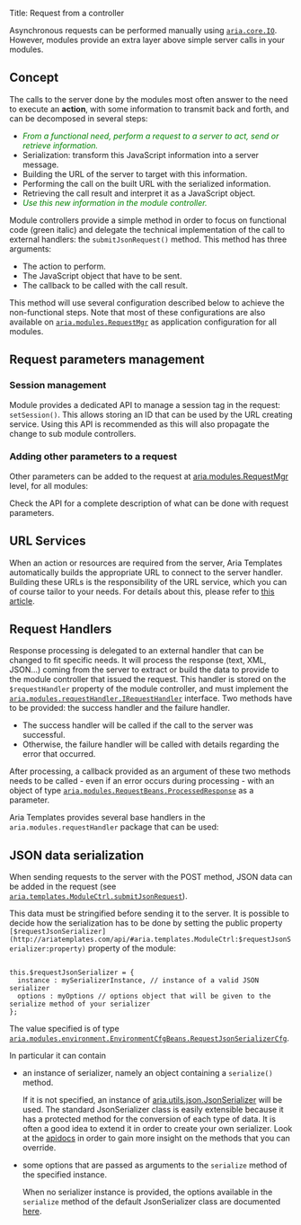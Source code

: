 Title: Request from a controller


Asynchronous requests can be performed manually using <code>[aria.core.IO](http://ariatemplates.com/api/#aria.core.IO)</code>. However, modules provide an extra layer above simple server calls in your modules.

## Concept

The calls to the server done by the modules most often answer to the need to execute an **action**, with some information to transmit back and forth, and can be decomposed in several steps:


* <span style="color:green">_From a functional need, perform a request to a server to act, send or retrieve information._</span>
* Serialization: transform this JavaScript information into a server message.
* Building the URL of the server to target with this information.
* Performing the call on the built URL with the serialized information.
* Retrieving the call result and interpret it as a JavaScript object.
* <span style="color:green">_Use this new information in the module controller._</span>

Module controllers provide a simple method in order to focus on functional code (green italic) and delegate the technical implementation of the call to external handlers: the `submitJsonRequest()` method. This method has three arguments:

* The action to perform.
* The JavaScript object that have to be sent.
* The callback to be called with the call result.

<script src='http://snippets.ariatemplates.com/snippets/github.com/ariatemplates/documentation-code/snippets/modules/controller/ModuleWithRequest.js?tag=call&lang=javascript&outdent=true'></script>

This method will use several configuration described below to achieve the non-functional steps.
Note that most of these configurations are also available on <code>[aria.modules.RequestMgr](http://ariatemplates.com/api/#aria.modules.RequestMgr)</code> as application configuration for all modules.

## Request parameters management

### Session management

Module provides a dedicated API to manage a session tag in the request: `setSession()`.
This allows storing an ID that can be used by the URL creating service.
Using this API is recommended as this will also propagate the change to sub module controllers.

<script src='http://snippets.ariatemplates.com/snippets/github.com/ariatemplates/documentation-code/snippets/modules/controller/ModuleWithRequest.js?tag=session&lang=javascript&outdent=true'></script>

### Adding other parameters to a request

Other parameters can be added to the request at [aria.modules.RequestMgr](http://ariatemplates.com/api/#aria.modules.RequestMgr) level, for all modules:

<script src='http://snippets.ariatemplates.com/snippets/github.com/ariatemplates/documentation-code/snippets/modules/controller/ModuleWithRequest.js?tag=params&lang=javascript&outdent=true'></script>

Check the API for a complete description of what can be done with request parameters.

## URL Services

When an action or resources are required from the server, Aria Templates automatically builds the appropriate URL to connect to the server handler.  Building these URLs is the responsibility of the URL service, which you can of course tailor to your needs.  For details about this, please refer to [this article](url_handling#server-requests-url-handling).

## Request Handlers

Response processing is delegated to an external handler that can be changed to fit specific needs.
It will process the response (text, XML, JSON...) coming from the server to extract or build the data to provide to the module controller that issued the request.
This handler is stored on the `$requestHandler` property of the module controller, and must implement the <code>[aria.modules.requestHandler.IRequestHandler](http://ariatemplates.com/api/#aria.modules.requestHandler.IRequestHandler)</code> interface. Two methods have to be provided: the success handler and the failure handler.

* The success handler will be called if the call to the server was successful.
* Otherwise, the failure handler will be called with details regarding the error that occurred.

After processing, a callback provided as an argument of these two methods needs to be called - even if an error occurs during processing - with an object of type <code>[aria.modules.RequestBeans.ProcessedResponse](http://ariatemplates.com/api/#aria.modules.RequestBeans)</code> as a parameter.

Aria Templates provides several base handlers in the `aria.modules.requestHandler` package that can be used:

<script src='http://snippets.ariatemplates.com/snippets/github.com/ariatemplates/documentation-code/snippets/modules/controller/ModuleWithRequest.js?tag=requestHandler&lang=javascript&outdent=true'></script>

## JSON data serialization

When sending requests to the server with the POST method, JSON data can be added in the request (see <code>[aria.templates.ModuleCtrl.submitJsonRequest](http://ariatemplates.com/api/#aria.templates.ModuleCtrl:submitJsonRequest:method)</code>).

This data must be stringified before sending it to the server. It is possible to decide how the serialization has to be done by setting the public property <code>[$requestJsonSerializer](http://ariatemplates.com/api/#aria.templates.ModuleCtrl:$requestJsonSerializer:property)</code> property of the module:

<div data-sample="hardcoded"><pre><code>
this.$requestJsonSerializer = {
  instance : mySerializerInstance, // instance of a valid JSON serializer
  options : myOptions // options object that will be given to the serialize method of your serializer
};
</code></pre></div>

The value specified is of type <code>[aria.modules.environment.EnvironmentCfgBeans.RequestJsonSerializerCfg](http://ariatemplates.com/api/#aria.modules.environment.EnvironmentCfgBeans:RequestJsonSerializerCfg)</code>.

In particular it can contain

* an instance of serializer, namely an object containing a `serialize()` method.

  If it is not specified, an instance of [aria.utils.json.JsonSerializer](http://ariatemplates.com/api/#aria.utils.json.JsonSerializer) will be used.
  The standard JsonSerializer class is easily extensible because it has a protected method for the conversion of each type of data.
  It is often a good idea to extend it in order to create your own serializer.
  Look at the [apidocs](http://ariatemplates.com/api/#aria.utils.json.JsonSerializer) in order to gain more insight on the methods that you can override.

* some options that are passed as arguments to the `serialize` method of the specified instance.

  When no serializer instance is provided, the options available in the `serialize` method of the default JsonSerializer class are documented [here](http://ariatemplates.com/api/#aria.utils.json.JsonSerializerBeans:JsonSerializeOptions).